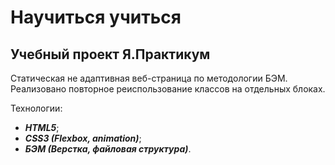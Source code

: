 # Научиться учиться
## Учебный проект Я.Практикум

Статическая не адаптивная веб-страница по методологии БЭМ. Реализовано повторное реиспользование классов на отдельных блоках.

Технологии:
  +  ***HTML5***;
  +  ***CSS3 (Flexbox, animation)***;
  +  ***БЭМ (Верстка, файловая структура)***.
